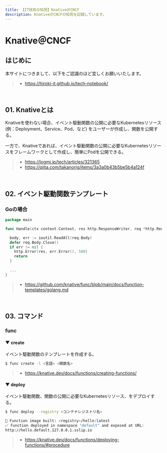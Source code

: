 ```yaml
---
title: 【IT技術の知見】Knative＠CNCF
description: Knative＠CNCFの知見を記録しています。
---
```


# Knative＠CNCF

## はじめに

本サイトにつきまして、以下をご認識のほど宜しくお願いいたします。

> - https://hiroki-it.github.io/tech-notebook/

<br>

## 01. Knativeとは

Knativeを使わない場合、イベント駆動関数の公開に必要なKubernetesリソース (例：Deployment、Service、Pod、など) をユーザーが作成し、関数を公開する。

一方で、Knativeであれば、イベント駆動関数の公開に必要なKubernetesリソースをフレームワークとして作成し、簡単にPodを公開できる。

> - https://logmi.jp/tech/articles/321365
> - https://qiita.com/takanorig/items/3a3a0b43b5be5b4a124f

<br>

## 02. イベント駆動関数テンプレート

### Goの場合

```go
package main

func Handle(ctx context.Context, res http.ResponseWriter, req *http.Request) {

  body, err := ioutil.ReadAll(req.Body)
  defer req.Body.Close()
  if err != nil {
	http.Error(res, err.Error(), 500)
	return
  }
  
  ...
}
```

> - https://github.com/knative/func/blob/main/docs/function-templates/golang.md


<br>

## 03. コマンド

### func

#### ▼ create

イベント駆動関数のテンプレートを作成する。

```bash
$ func create -l <言語> <関数名>
```

> - https://knative.dev/docs/functions/creating-functions/

#### ▼ deploy

イベント駆動関数、関数の公開に必要なKubernetesリソース、をデプロイする。

```bash
$ func deploy --registry <コンテナレジストリ名>

🙌 Function image built: <registry>/hello:latest
✅ Function deployed in namespace "default" and exposed at URL:
http://hello.default.127.0.0.1.sslip.io
```

> - https://knative.dev/docs/functions/deploying-functions/#procedure

<br>

